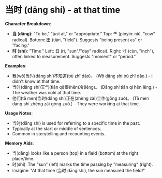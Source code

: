 # **当时 (dāng shí) - at that time**

**Character Breakdown**:  
- **当 (dāng)**: "To be," "just at," or "appropriate." Top: ⺧ (pinyin: niú, "cow" radical). Bottom: 田 (tián, "field"). Suggests "being present as" or "facing."  
- **时 (shí)**: "Time." Left: 日 (rì, "sun"/"day" radical). Right: 寸 (cùn, "inch"), often linked to measurement. Suggests "moment" or "period."

**Examples**:  
- 我(wǒ)当时(dāng shí)不知道(bù zhī dào)。 (Wǒ dāng shí bù zhī dào.) - I didn't know at that time.  
- 当时(dāng shí)天气(tiān qì)很(hěn)冷(lěng)。 (Dāng shí tiān qì hěn lěng.) - The weather was cold at that time.  
- 他们(tā men)当时(dāng shí)正在(zhèng zài)工作(gōng zuò)。 (Tā men dāng shí zhèng zài gōng zuò.) - They were working at that time.

**Usage Notes**:  
- 当时(dāng shí) is used for referring to a specific time in the past.  
- Typically at the start or middle of sentences.  
- Common in storytelling and recounting events.

**Memory Aids**:  
- 当(dāng) looks like a person (top) in a field (bottom) at the right place/time.  
- 时(shí): The "sun" (left) marks the time passing by "measuring" (right).  
- Imagine: "At that time (当时 dāng shí), the sun measured the field!"